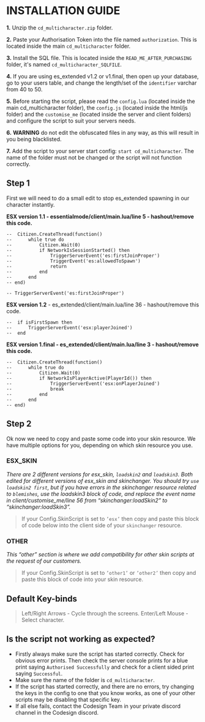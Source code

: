 # INSTALLATION GUIDE
**1.** Unzip the `cd_multicharacter.zip` folder.

**2.** Paste your Authorisation Token into the file named `authorization`. This is located inside the main `cd_multicharacter` folder.

**3.** Install the SQL file. This is located inside the `READ_ME_AFTER_PURCHASING` folder, it's named `cd_multicharacter_SQLFILE`.

**4.** If you are using es_extended v1.2 or v1.final, then open up your database, go to your users table, and change the length/set of the `identifier` varchar from 40 to 50.

 **5.** Before starting the script, please read the `config.lua` (located inside the main cd_multicharacter folder), the `config.js` (located inside the html/js folder) and the `customise_me` (located inside the server and client folders) and configure the script to suit your servers needs.
 
 **6.** **WARNING** do not edit the obfuscated files in any way, as this will result in you being blacklisted.
 
 **7.** Add the script to your server start config: `start cd_multicharacter`. The name of the folder must not be changed or the script will not function correctly.

## Step 1
First we will need to do a small edit to stop es_extended spawning in our character instantly.

**ESX version 1.1 - essentialmode/client/main.lua/line 5 - hashout/remove this code.**

    -- 	Citizen.CreateThread(function()
    -- 		while true do
    -- 			Citizen.Wait(0)
    -- 			if NetworkIsSessionStarted() then
    -- 				TriggerServerEvent('es:firstJoinProper')
    -- 				TriggerEvent('es:allowedToSpawn')
    -- 				return
    -- 			end
    -- 		end
    -- end)
    
    -- TriggerServerEvent('es:firstJoinProper')

**ESX version 1.2** - es_extended/client/main.lua/line 36 - hashout/remove this code.

    -- 	if isFirstSpawn then
    -- 		TriggerServerEvent('esx:playerJoined')
    -- 	end

**ESX version 1.final - es_extended/client/main.lua/line 3 - hashout/remove this code.**

    --	Citizen.CreateThread(function()
    --		while true do
    -- 			Citizen.Wait(0)
    -- 			if NetworkIsPlayerActive(PlayerId()) then
    -- 				TriggerServerEvent('esx:onPlayerJoined')
    -- 				break
    -- 			end
    -- 		end
    -- end)

## Step 2
Ok now we need to copy and paste some code into your skin resource. We have multiple options for you, depending on which skin resource you use.

### ESX_SKIN
*There are 2 different versions for esx_skin, `loadskin2` and `loadskin3`. Both edited for different versions of esx_skin and skinchanger. You should try `use loadskin2 first`, but if you have errors in the skinchanger resource related to `blemishes`,  use the loadskin3 block of code, and replace the event name in client/customise_me/line 56 from “skinchanger:loadSkin2” to “skinchanger:loadSkin3”.*

> If your Config.SkinScript is set to `’esx’` then copy and paste this block of code below into the client side of your `skinchanger` resource.

### OTHER
*This “other” section is where we add compatibility for other skin scripts at the request of our customers.*
> If your Config.SkinScript is set to `’other1’` or `’other2’` then copy and paste this block of code into your skin resource.



## Default Key-binds
> Left/Right Arrows - Cycle through the screens.
> Enter/Left Mouse - Select character.

## Is the script not working as expected?
 - Firstly always make sure the script has started correctly. Check for obvious error prints. Then check the server console prints for a blue print saying `Authorised Successfully` and check for a client sided print saying `Successful`.
 - Make sure the name of the folder is `cd_multicharacter`.
 - If the script has started correctly, and there are no errors, try changing the keys in the config to one that you know works, as one of your other scripts may be disabling that specific key.
-   If all else fails, contact the Codesign Team in your private discord channel in the Codesign discord.


